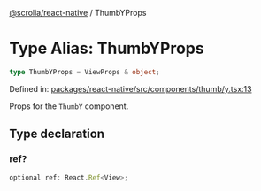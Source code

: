 [@scrolia/react-native](../README.md) / ThumbYProps

# Type Alias: ThumbYProps

```ts
type ThumbYProps = ViewProps & object;
```

Defined in: [packages/react-native/src/components/thumb/y.tsx:13](https://github.com/scrolia/react-native/blob/107e0a978a4d75b58537d45c6e53de02c37b518c/packages/react-native/src/components/thumb/y.tsx#L13)

Props for the `ThumbY` component.

## Type declaration

### ref?

```ts
optional ref: React.Ref<View>;
```

